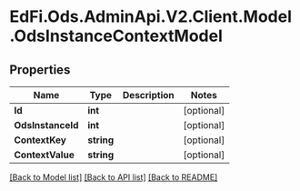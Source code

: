 # EdFi.Ods.AdminApi.V2.Client.Model.OdsInstanceContextModel

## Properties

Name | Type | Description | Notes
------------ | ------------- | ------------- | -------------
**Id** | **int** |  | [optional] 
**OdsInstanceId** | **int** |  | [optional] 
**ContextKey** | **string** |  | [optional] 
**ContextValue** | **string** |  | [optional] 

[[Back to Model list]](../../README.md#documentation-for-models) [[Back to API list]](../../README.md#documentation-for-api-endpoints) [[Back to README]](../../README.md)

